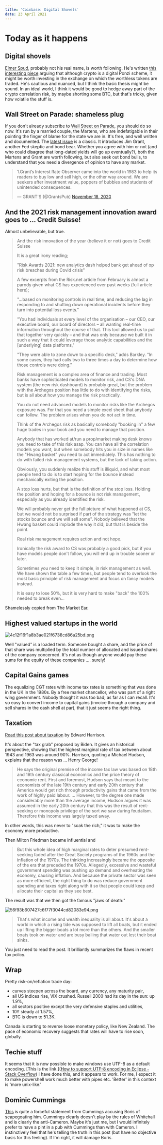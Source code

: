 ```yaml
---
title: 'Coinbase: Digital Shovels'
date: 23 April 2021
---
```


# Today as it happens

## Digital shovels

[Elmer Spud](https://twitter.com/PlugInFUD), probably not his real name, is worth following. He's written 
[this interesting piece](https://elmerspud.substack.com/p/buy-coinbase-but-not-yet) arguing that although crypto is a digital Ponzi scheme, it might be worth investing in the exchange on which the worthless tokens are traded. 
He's cautious and nuanced, but I think the basic thesis might be sound. 
In an ideal world, I think it would be good to hedge away part of the crypto correlation risk, by maybe shorting some BTC, but that's tricky, given how volatile the stuff is.

## Wall Street on Parade: shameless plug

If you don't already subscribe to [Wall Street on Parade](https://wallstreetonparade.com), you should do so now. 
It's run by a married couple, the Martens, who are indefatigable in their pointing the finger of blame for the state we are in.
It's free, and well written and documented. 
The [latest issue](https://wallstreetonparade.com/2021/04/todays-rates-the-lowest-in-4000-years-harm-savers-advantage-speculators-misdirect-capital-and-perpetuate-the-unnatural-lives-of-failing-businesses/) is a classic.  It introduces Jim Grant, another Fed skeptic and bond bear. Whether you agree with him or not (and who could disagree that long-dated yields will go up eventually?), both the Martens and Grant are worth following, but also seek out bond bulls, to understand that you need a divergence of opinion to have any market.

<blockquote class="twitter-tweet"><p lang="en" dir="ltr">1.Grant’s Interest Rate Observer came into the world in 1983 to help its readers to buy low and sell high, or the other way around. We are seekers after investment value, poppers of bubbles and students of unintended consequences.</p>&mdash; GRANT&#39;S (@GrantsPub) <a href="https://twitter.com/GrantsPub/status/1329165302748344328?ref_src=twsrc%5Etfw">November 18, 2020</a></blockquote> <script async src="https://platform.twitter.com/widgets.js" charset="utf-8"></script> 

## And the 2021 risk management innovation award goes to … Credit Suisse!

Almost unbelievable, but true.

> And the risk innovation of the year (believe it or not) goes to Credit Suisse
> 
> It is a great irony reading;
> 
> "Risk Awards 2021: new analytics dash helped bank get ahead of op risk breaches during Covid crisis"
> 
> A few excerpts from the Risk.net article from February is almost a parody given what CS has experienced over past weeks (full article here);
> 
> "...based on monitoring controls in real time, and reducing the lag in responding to and shutting down operational incidents before they turn into potential loss events."
> 
> "You had individuals at every level of the organisation – our CEO, our executive board, our board of directors – all wanting real-time information throughout the course of that. This tool allowed us to pull that together very quickly – and that was only because we built it in such a way that it could leverage those analytic capabilities and the [underlying] data platforms,"
> 
> "They were able to zone down to a specific desk,” adds Barkley. “In some cases, they had calls two to three times a day to determine how those controls were doing."
> 
> Risk management is a complex area of finance and trading. Most banks have sophisticated models to monitor risk, and CS's DNA system (the new risk dashboard) is probably great, but the problem with the Archegos position has little to do with identifying the risks, but is all about how you manage the risk practically.
> 
> You do not need advanced models to monitor risks like the Archegos exposure was. For that you need a simple excel sheet that anybody can follow. The problem arises when you do not act in time.
> 
> Think of the Archegos risk as basically somebody "booking in" a few huge trades in your book and you need to manage that position.
> 
> Anybody that has worked at/run a prop/market making desk knows you need to take of this risk asap. You can have all the correlation models you want, but when somebody hits you in size in names like the "Hwang basket" you need to act immediately. This has nothing to do with failed risk management systems, but the lack of taking action.
> 
> Obviously, you suddenly realize this stuff is illiquid, and what most people tend to do is to start hoping for the bounce instead mechanically exiting the position.
> 
> A stop loss hurts, but that is the definition of the stop loss. Holding the position and hoping for a bounce is not risk management, especially as you already identified the risk.
> 
> We will probably never get the full picture of what happened at CS, but we would not be surprised if part of the strategy was "let the stocks bounce and we will sell some". Nobody believed that the Hwang basket could implode the way it did, but that is beside the point.
> 
> Real risk management requires action and not hope.
> 
> Ironically the risk award to CS was probably a good pick, but if you have models people don't follow, you will end up in trouble sooner or later.
> 
> Sometimes you need to keep it simple, in risk management as well. We have shown the table a few times, but people tend to overlook the most basic principle of risk management and focus on fancy models instead.
> 
> It is easy to lose 50%, but it is very hard to make "back" the 100% needed to break even…

Shamelessly copied from The Market Ear.

## Highest valued startups in the world

![4c12f16f1a8b3ae021f6738cd86a25bd.png]({attach}4c12f16f1a8b3ae021f6738cd86a25bd.png)

Well "valued" is a loaded term. Someone bought a share, and the price of that share was multiplied by the total number of allocated and issued shares of the company concerned. 
It's not as though anyone would pay these sums for the equity of these companies .… surely!

## Capital Gains games

The equalizing CGT rates with income tax rates is something that was done in the UK in the 1980s. By a free market chancellor, who was part of a right wing government. Nobody thought it was too bad, as far as I can recall. 
It's so easy to convert income to capital gains (invoice through a company and sell shares in the cash shell at par), that it just seems the right thing.

## Taxation

[Read this post about taxation](https://pro.creditwritedowns.com/p/tax-and-spend-crony-capitalism-and) by Edward Harrison. 

It's about the "tax grab" proposed by Biden.
It gives an historical perspective, showing that the highest marginal rate of tax between about 1943 and 1963 was around 90%. 
Harrison, quoting a Michael Hudson, explains that the reason was … Henry George!

> He says the original premise of the income tax law was based on 18th and 19th century classical economics and the price theory of economic rent. First and foremost, Hudson says that meant to the economists of the late 19th century and early 20th century that America would get rich through productivity gains that came from the work of highly paid labour. …
> However, to the degree one made considerably more than the average income, Hudson argues it was assumed in the early 20th century that this was the result of rent-seeking or monopoly privilege of the sort we saw during feudalism. Therefore this income was largely taxed away.

In other words, this was never to "soak the rich," it was to make the economy more productive. 

Then Milton Friedman became influential and

> But this whole idea of high marginal rates to deter presumed rent-seeking faded after the Great Society programs of the 1960s and the inflation of the 1970s. The thinking increasingly became the opposite of the era that preceded the 1970s. Allegedly, excessive and wasteful government spending was pushing up demand and overheating the economy, causing inflation. And because the private sector was seen as more efficient, the right thing to do was reduce government spending and taxes right along with it so that people could keep and allocate their capital as they see best.

The result was that we then got the famous "jaws of death:"

![56f93b607427c6f77f3044cd82083e94.png]({attach}56f93b607427c6f77f3044cd82083e94.png)

> That's what income and wealth inequality is all about. It's about a world in which a rising tide was supposed to lift all boats, but it ended up lifting the bigger boats a lot more than the others. And the smaller boats took on water and are busy bailing that water out lest their boat sinks.

You just need to read the post. It brilliantly summarizes the flaws in recent tax policy. 

## Wrap

Pretty risk-on/reflation trade day:

- curves steepen across the board, any currency, any maturity pair,
- all US indices rise, VIX crushed. Russell 2000 had its day in the sun: up 1.9%,
- all sectors positive except the very defensive staples and utilities,
- 10Y steady at 1.57%,
- BTC is down to 51.3K. 

Canada is starting to reverse loose monetary policy, like New Zealand. The pace of economic recovery suggests that rates will have to rise soon, globally.

## Techie stuff

It seems that it is now possible to make windows use UTF-8 as a default encoding. 
[This is the link.]([How to support UTF-8 encoding in Eclipse - Stack Overflow](https://stackoverflow.com/questions/9180981/how-to-support-utf-8-encoding-in-eclipse#:~:text=%208%20Answers8%20%201%20Window%20%3E%20Preferences,file%20encoding%20to%20Other%20%3A%20UTF-8%20More%20))
I have done this, and it appears to work. 
For me, I expect it to make powershell work much better with pipes etc. 'Better' in this context is 'more unix-like.'

## Dominic Cummings

[This](https://dominiccummings.com/2021/04/23/statement-regarding-no10-claims-today/) is quite a forceful statement from Cummings accusing Boris of scapegoating him.
Cummings clearly doesn't play by the rules of Whitehall and is clearly the anti-Cameron.
Maybe it's just me, but I would infinitely prefer to have a pint in a pub with Cummings than with Cameron.
I instinctively feel that he's telling the truth in this post (but have no objective basis for this feeling).
If I'm right, it will damage Boris. 




